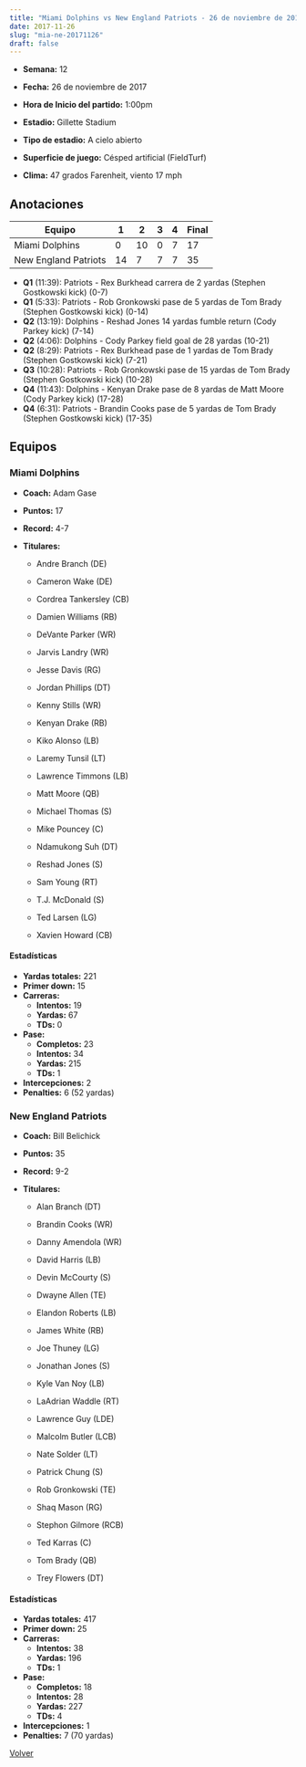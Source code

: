 ```yaml
---
title: "Miami Dolphins vs New England Patriots - 26 de noviembre de 2017"
date: 2017-11-26
slug: "mia-ne-20171126"
draft: false
---
```


* **Semana:** 12
* **Fecha:** 26 de noviembre de 2017

* **Hora de Inicio del partido:** 1:00pm
* **Estadio:** Gillette Stadium
* **Tipo de estadio:** A cielo abierto
* **Superficie de juego:** Césped artificial (FieldTurf)
* **Clima:** 47 grados Farenheit, viento 17 mph





## Anotaciones
| Equipo | 1 | 2 | 3 | 4 | Final |
|--------|---|---|---|---|-------|
| Miami Dolphins  | 0 | 10 | 0 | 7  | 17 |
| New England Patriots  | 14 | 7 | 7 | 7  | 35 |
* **Q1** (11:39): Patriots - Rex Burkhead carrera de 2 yardas (Stephen Gostkowski kick) (0-7)
* **Q1** (5:33): Patriots - Rob Gronkowski pase de 5 yardas de Tom Brady (Stephen Gostkowski kick) (0-14)
* **Q2** (13:19): Dolphins - Reshad Jones 14 yardas fumble return (Cody Parkey kick) (7-14)
* **Q2** (4:06): Dolphins - Cody Parkey field goal de 28 yardas (10-21)
* **Q2** (8:29): Patriots - Rex Burkhead pase de 1 yardas de Tom Brady (Stephen Gostkowski kick) (7-21)
* **Q3** (10:28): Patriots - Rob Gronkowski pase de 15 yardas de Tom Brady (Stephen Gostkowski kick) (10-28)
* **Q4** (11:43): Dolphins - Kenyan Drake pase de 8 yardas de Matt Moore (Cody Parkey kick) (17-28)
* **Q4** (6:31): Patriots - Brandin Cooks pase de 5 yardas de Tom Brady (Stephen Gostkowski kick) (17-35)


## Equipos


### Miami Dolphins
* **Coach:** Adam Gase
* **Puntos:** 17
* **Record:** 4-7
* **Titulares:** 

  * Andre Branch (DE) 

  * Cameron Wake (DE) 

  * Cordrea Tankersley (CB) 

  * Damien Williams (RB) 

  * DeVante Parker (WR) 

  * Jarvis Landry (WR) 

  * Jesse Davis (RG) 

  * Jordan Phillips (DT) 

  * Kenny Stills (WR) 

  * Kenyan Drake (RB) 

  * Kiko Alonso (LB) 

  * Laremy Tunsil (LT) 

  * Lawrence Timmons (LB) 

  * Matt Moore (QB) 

  * Michael Thomas (S) 

  * Mike Pouncey (C) 

  * Ndamukong Suh (DT) 

  * Reshad Jones (S) 

  * Sam Young (RT) 

  * T.J. McDonald (S) 

  * Ted Larsen (LG) 

  * Xavien Howard (CB) 

#### Estadísticas
* **Yardas totales:** 221
* **Primer down:** 15
* **Carreras:**
  * **Intentos:** 19
  * **Yardas:** 67
  * **TDs:** 0
* **Pase:**
  * **Completos:** 23
  * **Intentos:** 34
  * **Yardas:** 215
  * **TDs:** 1
* **Intercepciones:** 2
* **Penalties:** 6 (52 yardas)

### New England Patriots
* **Coach:** Bill Belichick
* **Puntos:** 35
* **Record:** 9-2
* **Titulares:** 

  * Alan Branch (DT) 

  * Brandin Cooks (WR) 

  * Danny Amendola (WR) 

  * David Harris (LB) 

  * Devin McCourty (S) 

  * Dwayne Allen (TE) 

  * Elandon Roberts (LB) 

  * James White (RB) 

  * Joe Thuney (LG) 

  * Jonathan Jones (S) 

  * Kyle Van Noy (LB) 

  * LaAdrian Waddle (RT) 

  * Lawrence Guy (LDE) 

  * Malcolm Butler (LCB) 

  * Nate Solder (LT) 

  * Patrick Chung (S) 

  * Rob Gronkowski (TE) 

  * Shaq Mason (RG) 

  * Stephon Gilmore (RCB) 

  * Ted Karras (C) 

  * Tom Brady (QB) 

  * Trey Flowers (DT) 

#### Estadísticas
* **Yardas totales:** 417
* **Primer down:** 25
* **Carreras:**
  * **Intentos:** 38
  * **Yardas:** 196
  * **TDs:** 1
* **Pase:**
  * **Completos:** 18
  * **Intentos:** 28
  * **Yardas:** 227
  * **TDs:** 4
* **Intercepciones:** 1
* **Penalties:** 7 (70 yardas)


[Volver](/historia/2017)
